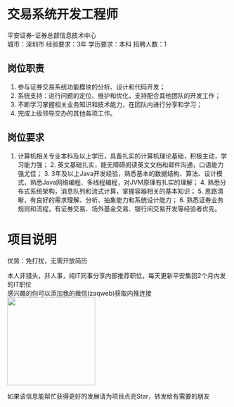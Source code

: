 # 交易系统开发工程师
平安证券-证券总部信息技术中心  
城市：深圳市 经验要求：3年 学历要求：本科  招聘人数：1

## 岗位职责
1.  参与证券交易系统功能模块的分析、设计和代码开发；
   2.  系统支持：进行问题的定位、维护和优化，支持配合其他团队的开发工作；
   3.  不断学习掌握相关业务知识和技术能力，在团队内进行分享和学习；
   4.  完成上级领导交办的其他各项工作。

## 岗位要求
1. 计算机相关专业本科及以上学历，具备扎实的计算机理论基础，积极主动，学习能力强；
   2. 英文基础扎实，能无障碍阅读英文文档和邮件沟通，口语能力强尤佳；
   3. 3年及以上Java开发经验，熟悉基本的数据结构、算法、设计模式，熟悉Java网络编程、多线程编程，对JVM原理有扎实的理解；
   4. 熟悉分布式系统架构，消息队列和流式计算，掌握容器相关的基本知识；
   5. 思路清晰，有良好的需求理解、分析、抽象能力和系统设计能力；
   6. 熟悉证券业务规则和流程，有证券交易、场外基金交易、银行间交易开发等经验者优先。

# 项目说明

优势：免打扰，无需开放简历

本人非猎头，非人事，纯IT同事分享内部推荐职位，每天更新平安集团2个月内发的IT职位  
感兴趣的你可以添加我的微信(zaqweb)获取内推连接  
<img src="https://github.com/zaqweb/PA-IT-JOBS/blob/master/WechatICode.jpeg"  height="200" width="200">

如果该信息能帮忙获得更好的发展请为项目点亮Star，转发给有需要的朋友




